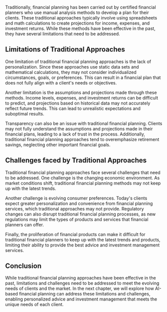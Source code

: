 
Traditionally, financial planning has been carried out by certified financial planners who use manual analysis methods to develop a plan for their clients. These traditional approaches typically involve using spreadsheets and math calculations to create projections for income, expenses, and investment returns. While these methods have been effective in the past, they have several limitations that need to be addressed.

Limitations of Traditional Approaches
-------------------------------------

One limitation of traditional financial planning approaches is the lack of personalization. Since these approaches use static data sets and mathematical calculations, they may not consider individualized circumstances, goals, or preferences. This can result in a financial plan that does not fully align with a client's needs or objectives.

Another limitation is the assumptions and projections made through these methods. Income levels, expenses, and investment returns can be difficult to predict, and projections based on historical data may not accurately reflect future trends. This can lead to unrealistic expectations and suboptimal results.

Transparency can also be an issue with traditional financial planning. Clients may not fully understand the assumptions and projections made in their financial plans, leading to a lack of trust in the process. Additionally, traditional financial planning approaches tend to overemphasize retirement savings, neglecting other important financial goals.

Challenges faced by Traditional Approaches
------------------------------------------

Traditional financial planning approaches face several challenges that need to be addressed. One challenge is the changing economic environment. As market conditions shift, traditional financial planning methods may not keep up with the latest trends.

Another challenge is evolving consumer preferences. Today's clients expect greater personalization and convenience from financial planning services, which traditional approaches may not provide. Regulatory changes can also disrupt traditional financial planning processes, as new regulations may limit the types of products and services that financial planners can offer.

Finally, the proliferation of financial products can make it difficult for traditional financial planners to keep up with the latest trends and products, limiting their ability to provide the best advice and investment management services.

Conclusion
----------

While traditional financial planning approaches have been effective in the past, limitations and challenges need to be addressed to meet the evolving needs of clients and the market. In the next chapter, we will explore how AI-based financial planning can address these limitations and challenges, enabling personalized advice and investment management that meets the unique needs of each client.
